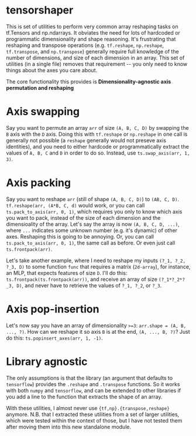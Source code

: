 # tensorshaper
This is set of utilities to perform very common array reshaping tasks on tf.Tensors and np.ndarrays. It obviates the need for lots of hardcoded or programmatic dimensionality and shape reasoning. It's frustrating that reshaping and transpose operations (e.g. `tf.reshape`, `np.reshape`, `tf.transpose`, and `np.transpose`) generally require full knowledge of the number of dimensions, and size of each dimension in an array. This set of utilities (in a single file) removes that requirement -- you only need to know things about the axes you care about.

The core functionality this provides is <strong>Dimensionality-agnostic axis permutation and reshaping</strong>

# Axis swapping
Say you want to permute an array `arr` of size `(A, B, C, D)` by swapping the `B` axis with the `D` axis. Doing this with `tf.reshape` or `np.reshape` in one call is generally not possible (a `reshape` generally would not preseve axis identities), and you need to either hardcode or programmatically extract the values of `A, B, C` and `D` in order to do so. Instead, use `ts.swap_axis(arr, 1, 3)`. 

# Axis packing 
Say you want to reshape `arr` (still of shape `(A, B, C, D)`) to `(AB, C, D)`. `tf.reshape(arr, (A*B, C, d)` would work, or you can call `ts.pack_to_axis(arr, 0, 1)`, which requires you only to know which axis you want to pack, instead of the size of each dimension and the dimensioality of the array. Let's say the array is now `(A, B, C, D, ...)`, where `...` indicates some unknown number (e.g. it's dynamic) of other axes. Reshaping this is going to be annoying. Or, you can call `ts.pack_to_axis(arr, 0, 1)`, the same call as before. Or even just call `ts.frontpack(arr)`. 

Let's take another example, where I need to reshape my inputs `(?_1, ?_2, ?_3, D)` to some function `func` that requires a matrix (`2d-array`), for instance, an MLP, that expects features of size `D`. I'll do this: `ts.frontpack(ts.frontpack(arr))`, and receive an array of size `(?_1*?_2*?_3, D)`, and never have to retrieve the values of `?_1, ?_2`, or `?_3`.

# Axis pop-insertion
Let's now say you have an array of dimensionality `>=3`: `arr.shape = (A, B, ..., ?)`. How can we reshape it so axis `B` is at the end, `(A, ..., B, ?)`? Just do this: `ts.popinsert_axes(arr, 1, -1)`. 

# Library agnostic
The only assumptions is that the library (an argument that defaults to `tensorflow`) provides the `.reshape` and `.transpose` functions. So it works with both `numpy` and `tensorflow`, and can be extended to other libraries if you add a line to the function that extracts the shape of an array.

With these utilities, I almost never use `{tf,np}.{transpose,reshape}` anymore. N.B. that I extracted these utilities from a set of larger utilities, which were tested within the context of those, but I have not tested them after moving them into this new standalone module.
